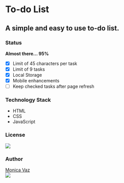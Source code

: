 # To-do List 
## A simple and easy to use to-do list.

### Status
**Almost there... 95%**
- [x] Limit of 45 characters per task
- [x] Limit of 9 tasks
- [x] Local Storage
- [x] Mobile enhancements
- [ ] Keep checked tasks after page refresh

### Technology Stack
- HTML
- CSS
- JavaScript

### License
<img src="https://img.shields.io/badge/license-MIT-blue"> </img>

### Author

<a href="https://github.com/M0nicaVaz">Monica Vaz</a>\
<img src="https://img.shields.io/badge/GMAIL-contatomonicavaz%40gmail.com-red"> </img>

